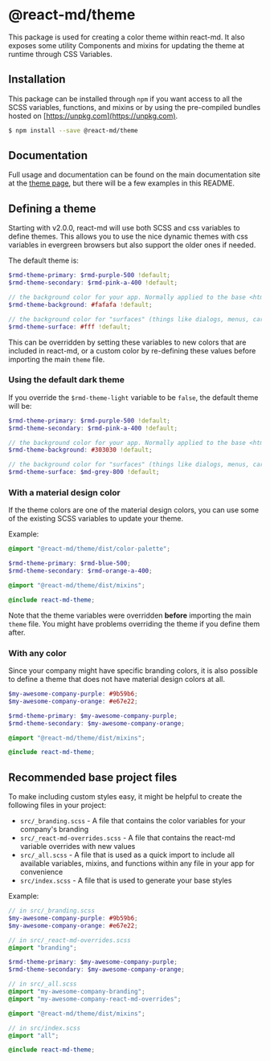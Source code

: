 # @react-md/theme

This package is used for creating a color theme within react-md. It also exposes
some utility Components and mixins for updating the theme at runtime through CSS
Variables.

## Installation

This package can be installed through `npm` if you want access to all the SCSS
variables, functions, and mixins or by using the pre-compiled bundles hosted on
[https://unpkg.com](https://unpkg.com).

```sh
$ npm install --save @react-md/theme
```

<!-- DOCS_REMOVE -->

## Documentation

Full usage and documentation can be found on the main documentation site at the
[theme page](https://react-md.dev/packages/theme), but there will be a few
examples in this README.

<!-- DOCS_REMOVE_END -->

<!-- INCLUDING_STYLES -->

## Defining a theme

Starting with v2.0.0, react-md will use both SCSS and css variables to define
themes. This allows you to use the nice dynamic themes with css variables in
evergreen browsers but also support the older ones if needed.

The default theme is:

```scss
$rmd-theme-primary: $rmd-purple-500 !default;
$rmd-theme-secondary: $rmd-pink-a-400 !default;

// the background color for your app. Normally applied to the base <html> tag
$rmd-theme-background: #fafafa !default;

// the background color for "surfaces" (things like dialogs, menus, cards, etc)
$rmd-theme-surface: #fff !default;
```

This can be overridden by setting these variables to new colors that are
included in react-md, or a custom color by re-defining these values before
importing the main `theme` file.

### Using the default dark theme

If you override the `$rmd-theme-light` variable to be `false`, the default theme
will be:

```scss
$rmd-theme-primary: $rmd-purple-500 !default;
$rmd-theme-secondary: $rmd-pink-a-400 !default;

// the background color for your app. Normally applied to the base <html> tag
$rmd-theme-background: #303030 !default;

// the background color for "surfaces" (things like dialogs, menus, cards, etc)
$rmd-theme-surface: $md-grey-800 !default;
```

### With a material design color

If the theme colors are one of the material design colors, you can use some of
the existing SCSS variables to update your theme.

Example:

```scss
@import "@react-md/theme/dist/color-palette";

$rmd-theme-primary: $rmd-blue-500;
$rmd-theme-secondary: $rmd-orange-a-400;

@import "@react-md/theme/dist/mixins";

@include react-md-theme;
```

Note that the theme variables were overridden **before** importing the main
`theme` file. You might have problems overriding the theme if you define them
after.

### With any color

Since your company might have specific branding colors, it is also possible to
define a theme that does not have material design colors at all.

```scss
$my-awesome-company-purple: #9b59b6;
$my-awesome-company-orange: #e67e22;

$rmd-theme-primary: $my-awesome-company-purple;
$rmd-theme-secondary: $my-awesome-company-orange;

@import "@react-md/theme/dist/mixins";

@include react-md-theme;
```

## Recommended base project files

To make including custom styles easy, it might be helpful to create the
following files in your project:

- `src/_branding.scss` - A file that contains the color variables for your
  company's branding
- `src/_react-md-overrides.scss` - A file that contains the react-md variable
  overrides with new values
- `src/_all.scss` - A file that is used as a quick import to include all
  available variables, mixins, and functions within any file in your app for
  convenience
- `src/index.scss` - A file that is used to generate your base styles

Example:

```scss
// in src/_branding.scss
$my-awesome-company-purple: #9b59b6;
$my-awesome-company-orange: #e67e22;
```

```scss
// in src/_react-md-overrides.scss
@import "branding";

$rmd-theme-primary: $my-awesome-company-purple;
$rmd-theme-secondary: $my-awesome-company-orange;
```

```scss
// in src/_all.scss
@import "my-awesome-company-branding";
@import "my-awesome-company-react-md-overrides";

@import "@react-md/theme/dist/mixins";
```

```scss
// in src/index.scss
@import "all";

@include react-md-theme;
```
